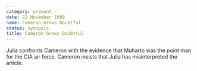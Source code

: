 ```yaml
---
category: present
date: 22 November 1988
name: Cameron Grows Doubtful
status: synopsis
title: Cameron Grows Doubtful
---
```

Julia confronts Cameron with the evidence that Muharto was the point man for the CIA air force. Cameron insists that Julia has misinterpreted the article.
